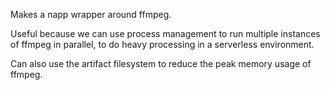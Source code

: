 Makes a napp wrapper around ffmpeg.

Useful because we can use process management to run multiple instances of ffmpeg
in parallel, to do heavy processing in a serverless environment.

Can also use the artifact filesystem to reduce the peak memory usage of ffmpeg.
